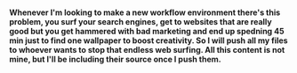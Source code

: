   #### Whenever I'm looking to make a new workflow environment there's this problem, you surf your search engines, get to websites that are really good but you get hammered with bad marketing and end up spedning 45 min just to find one wallpaper to boost creativity. So I will push all my files to whoever wants to stop that endless web surfing. All this content is not mine, but I'll be including their source once I push them.
